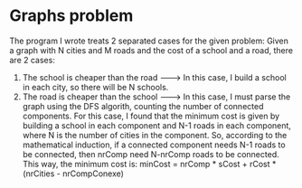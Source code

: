 # Graphs problem

The program I wrote treats 2 separated cases for the given problem:
Given a graph with N cities and M roads and the cost of a school and a road,
there are 2 cases:
1. The school is cheaper than the road ---> In this case, I build a school in
each city, so there will be N schools.
2. The road is cheaper than the school ---> In this case, I must parse the graph
using the DFS algorith, counting the number of connected components. For this
case, I found that the minimum cost is given by building a school in each
component and N-1 roads in each component, where N is the number of cities in the
component. So, according to the mathematical induction, if a connected component
needs N-1 roads to be connected, then nrComp need N-nrComp roads to be connected.
This way, the minimum cost is:
	minCost = nrComp * sCost + rCost * (nrCities - nrCompConexe)
